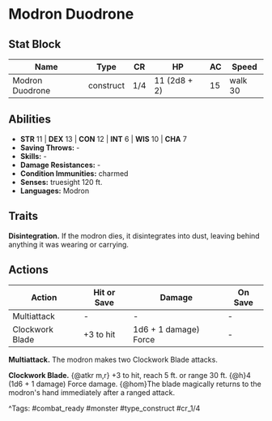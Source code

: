 # Modron Duodrone

## Stat Block

| Name | Type | CR | HP | AC | Speed |
|------|------|----|----|----|-------|
| Modron Duodrone | construct | 1/4 | 11 (2d8 + 2) | 15 | walk 30 |

## Abilities

- **STR** 11 | **DEX** 13 | **CON** 12 | **INT** 6 | **WIS** 10 | **CHA** 7
- **Saving Throws:** -  
- **Skills:** -  
- **Damage Resistances:** -  
- **Condition Immunities:** charmed  
- **Senses:** truesight 120 ft.  
- **Languages:** Modron

## Traits

**Disintegration.** If the modron dies, it disintegrates into dust, leaving behind anything it was wearing or carrying.


## Actions

| Action | Hit or Save | Damage | On Save |
|--------|--------------|--------|----------|
| Multiattack | - | - | - |
| Clockwork Blade | +3 to hit | 1d6 + 1 damage) Force | - |

**Multiattack.** The modron makes two Clockwork Blade attacks.

**Clockwork Blade.** {@atkr m,r} +3 to hit, reach 5 ft. or range 30 ft. {@h}4 (1d6 + 1 damage) Force damage. {@hom}The blade magically returns to the modron's hand immediately after a ranged attack.


^Tags: #combat_ready #monster #type_construct #cr_1/4